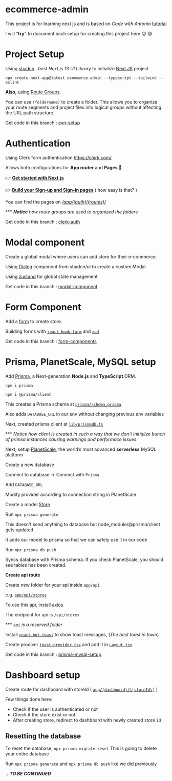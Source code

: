 
  

# ecommerce-admin

  

  

This project is for learning next js and is based on _Code with Antonio_ [tutorial](https://www.youtube.com/watch?v=5miHyP6lExg&t=2896s)

  

  

I will "**try**" to document each setup for creating this project here 😊 😅

  

  

# Project Setup

  

  

Using [shadcn](https://ui.shadcn.com/) , _best Next.js 13 UI Library_ to initialize [Next JS](https://ui.shadcn.com/docs/installation/next) project

  

  

`npx create-next-app@latest ecommerce-admin --typescript --tailwind --eslint`

  

  

**Also,** using [Route Groups](https://nextjs.org/docs/app/building-your-application/routing/route-groups).

  

  

You can use `(foldername)` to create a folder. This allows you to organize your route segments and project files into logical groups without affecting the URL path structure.

  

  

Get code in this branch : [evn-setup](https://github.com/bullseye405/ecommerce-admin/tree/evn-setup)

  

  

# Authentication

  

  

Using Clerk form authentication https://clerk.com/

  

  

Allows both configurations for **App router** and **Pages** 🥳

  

  

👉 **[Get started with Next.js](https://clerk.com/docs/nextjs/get-started-with-nextjs)**

  

  

👉 **[Build your Sign-up and Sign-in pages](https://clerk.com/docs/nextjs/signup)** ( how easy is that? )

  

  

You can find the pages on _[/app/(auth)/(routes)/](https://github.com/bullseye405/ecommerce-admin/tree/clerk-auth/app/%28auth%29/%28routes%29)_

  

  

*** ***Notice** how route groups are used to organized the folders*

  

  

Get code in this branch : [clerk-auth](https://github.com/bullseye405/ecommerce-admin/tree/clerk-auth)

  

  

# Modal component

  

  

Create a global modal where users can add store for their e-commerce.

  

  

Using [Dialog](https://ui.shadcn.com/docs/components/dialog) component from shadcn/ui to create a custom Modal

  

  

Using [zustand](https://github.com/pmndrs/zustand) for global state management

  

  

Get code in this branch : [modal-component](https://github.com/bullseye405/ecommerce-admin/tree/modal-component)

  

  

# Form Component

  

  

Add a [form](https://ui.shadcn.com/docs/components/form) to create store.

  

  

Building forms with [`react-hook-form`](https://react-hook-form.com/) and [`zod`](https://zod.dev/)

  

  

Get code in this branch : [form-components](https://github.com/bullseye405/ecommerce-admin/tree/form-components)

  

  

# Prisma, PlanetScale, MySQL setup

  

  

Add [Prisma](https://www.prisma.io/), a Next-generation **Node.js** and **TypeScript** ORM.

  

`npm i prisma`

`npm i @prisma/client`

  

  

This creates a Prisma schema at [`prisma/schema.prisma`](https://github.com/bullseye405/ecommerce-admin/tree/prisma-mysql-setup/prisma)

  

Also adds `DATABASE_URL` in our env without changing previous env variables

  

  

Next, created prisma client at [`lib/prismadb.ts`](https://github.com/bullseye405/ecommerce-admin/blob/prisma-mysql-setup/lib/prismadb.ts)

  

  

*** *Notice how client is created in such a way that we don't initialize bunch of primsa instances causing warnings and performace issues.*

  

  

Next, setup [PlanetScale](https://planetscale.com/), the world’s most advanced **serverless** MySQL platform

  

  

Create a new database

  

Connect to database -> Connect with `Prisma`

  

Add `DATABASE_URL`

  

Modify provider according to connection string in PlanetScale

  

  

Create a model [Store](https://github.com/bullseye405/ecommerce-admin/blob/prisma-mysql-setup/prisma/schema.prisma)

  

  

Run `npx prisma generate`

  

This doesn't send anything to database but node_module/@prisma/client gets updated

  

It adds our model to prisma so that we can safely use it in our code

  

  

Run `npx prisma db push`

  

Syncs database with Prisma schema. If you check PlanetScale, you should see tables has been created.

  

  

**Create api route**

  

Create new folder for your api inside `app/api`

  

e.g. [`app/api/stores`](https://github.com/bullseye405/ecommerce-admin/tree/prisma-mysql-setup/app/api/stores)

  

  

To use this api, install [axios](https://axios-http.com/docs/intro)

  

The endpoint for api is `/api/stores`

  

  

*** *`api` is a reserved folder*

  

  

Install [`react-hot-toast`](https://react-hot-toast.com/) to show toast messages, (_The best toast in town_)

  

Create prodiver [`toast-provider.tsx`](https://github.com/bullseye405/ecommerce-admin/blob/prisma-mysql-setup/providers/toast-provider.tsx) and add it in [`Layout.tsx`](https://github.com/bullseye405/ecommerce-admin/blob/prisma-mysql-setup/app/layout.tsx)

  

  

Get code in this branch : [prisma-mysql-setup](https://github.com/bullseye405/ecommerce-admin/tree/prisma-mysql-setup)

 # Dashboard setup
 Create route for dashboard with storeId ( [`app/(dashboard)/\[storeId\]`](https://github.com/bullseye405/ecommerce-admin/tree/dashboard-setup/app/%28dashboard%29/%5BstoreId%5D) )

Few things done here: 
- Check if the user is authenticated or not
- Check if the store exist or not
- After creating store, redirect to dashboard with newly created store `id`

## Resetting the database

To reset the database, `npx prisma migrate reset`
This is going to delete your entire database

Run `npx prisma generate` and `npx prisma db push` like we did previously
 

**_...TO BE CONTINUED_**